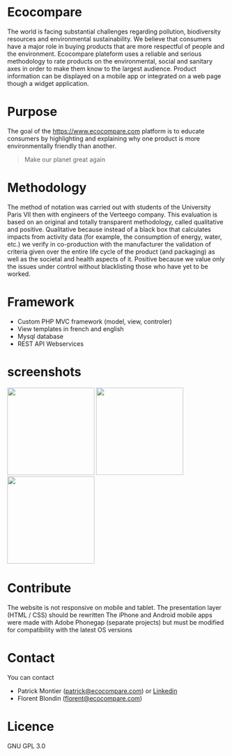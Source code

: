 # Ecocompare
The world is facing substantial challenges regarding pollution, biodiversity resources and environmental sustainability.
We believe that consumers have a major role in buying products that are more respectful of people and the environment.
Ecocompare plateform uses a reliable and serious methodology to rate products on the environmental, social and sanitary axes in order to make them know to the largest audience.
Product information can be displayed on a mobile app or integrated on a web page though a widget application.
# Purpose
The goal of the https://www.ecocompare.com platform is to educate consumers by highlighting and explaining why one product is more environmentally friendly than another.
> Make our planet great again

# Methodology
The method of notation was carried out with students of the University Paris VII then with engineers of the Verteego company. This evaluation is based on an original and totally transparent methodology, called qualitative and positive.
Qualitative because instead of a black box that calculates impacts from activity data (for example, the consumption of energy, water, etc.) we verify in co-production with the manufacturer the validation of criteria given over the entire life cycle of the product (and packaging) as well as the societal and health aspects of it.
Positive because we value only the issues under control without blacklisting those who have yet to be worked.

# Framework
* Custom PHP MVC framework (model, view, controler)
* View templates in french and english 
* Mysql database
* REST API Webservices

# screenshots
<img src="https://www.ecocompare.com/screenshots/home.png" width="200"/> <img src="https://www.ecocompare.com/screenshots/product.png" width="200"/> <img src="https://www.ecocompare.com/screenshots/backoffice.png" width="200"/>

# Contribute
The website is not responsive on mobile and tablet. The presentation layer (HTML / CSS) should be rewritten
The iPhone and Android mobile apps were made with Adobe Phonegap (separate projects) but must be modified for compatibility with the latest OS versions

# Contact
You can contact 
* Patrick Montier (patrick@ecocompare.com) or [Linkedin](https://www.linkedin.com/in/montierpatrick/)
* Florent Blondin (florent@ecocompare.com)

# Licence
GNU GPL 3.0

